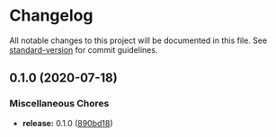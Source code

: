 # Changelog

All notable changes to this project will be documented in this file. See [standard-version](https://github.com/conventional-changelog/standard-version) for commit guidelines.

## 0.1.0 (2020-07-18)


### Miscellaneous Chores

* **release:** 0.1.0 ([890bd18](https://github.com/demartini/raspberrypi-motd/commit/890bd18008f6e39f5a3810d6e166030c29dfd51a))
